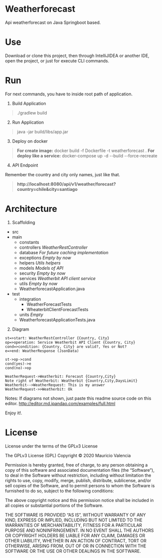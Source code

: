 # Weatherforecast
Api weatherforecast on Java Springboot based.

# Use

Download or clone this project, then through IntelliJIDEA or another IDE, open the project, or just for execute CLI commands.

# Run
For next commands, you have to inside root path of application.

1. Build Application

> ./gradlew build

2. Run Application

> java -jar build/libs/app.jar

3. Deploy on docker

> <b>For create image:</b> docker build -f Dockerfile -t weatherforecast .
> <b>For deploy like a service:</b> docker-compose up -d --build --force-recreate

4. API Endpoint

Remember the country and city only names, just like that.
> <b>http://localhost:8080/api/v1/weather/forecast?country=chile&city=santiago</b>

# Architecture

1. Scaffolding

+ src
+ main
	+ constants
	+ controllers   *WeatherRestController*
	+ database *For future caching implementation*
	+ exceptions *Empty by now*
	+ helpers *Utils helpers*
	+ models *Models of API*
	+ security *Empty by now*
	+ services *Weatherbit API client service*
	+ utils *Empty by now*
	+ WeatherforecastApplication.java
+ test
	+ integration
		+ WeatherForecastTests
		+ WheaterbitClientForecastTests
	+ units *Empty*
	+ WeatherforecastApplicationTests.java

2. Diagram
    
```flow
st=>start: WeatherRestController {Country, City}
op=>operation: Service Weatherbit API Client {Country, City}
cond=>condition: {Country, City} are valid?, Yes or Not?
e=>end: WeatherResponse (JsonData)

st->op->cond
cond(yes)->e
cond(no)->op
```

```seq
WeatherRequest->Weatherbit: Forecast {Country,City}
Note right of Weatherbit: Weatherbit {Country,City,DaysLimit}
Weatherbit-->WeatherRequest: This is my answer
WeatherRequest->>Weatherbit: Ok
```

Notes:
If diagrams not shown, just paste this readme source code on this editor.
http://editor.md.ipandao.com/examples/full.html


Enjoy it!.


# License
License under the terms of the GPLv3 License

The GPLv3 License (GPL)
Copyright © 2020 Mauricio Valencia

Permission is hereby granted, free of charge, to any person obtaining a copy of this software and associated documentation files (the “Software”), to deal in the Software without restriction, including without limitation the rights to use, copy, modify, merge, publish, distribute, sublicense, and/or sell copies of the Software, and to permit persons to whom the Software is furnished to do so, subject to the following conditions:

The above copyright notice and this permission notice shall be included in all copies or substantial portions of the Software.

THE SOFTWARE IS PROVIDED “AS IS”, WITHOUT WARRANTY OF ANY KIND, EXPRESS OR IMPLIED, INCLUDING BUT NOT LIMITED TO THE WARRANTIES OF MERCHANTABILITY, FITNESS FOR A PARTICULAR PURPOSE AND NONINFRINGEMENT. IN NO EVENT SHALL THE AUTHORS OR COPYRIGHT HOLDERS BE LIABLE FOR ANY CLAIM, DAMAGES OR OTHER LIABILITY, WHETHER IN AN ACTION OF CONTRACT, TORT OR OTHERWISE, ARISING FROM, OUT OF OR IN CONNECTION WITH THE SOFTWARE OR THE USE OR OTHER DEALINGS IN THE SOFTWARE.




